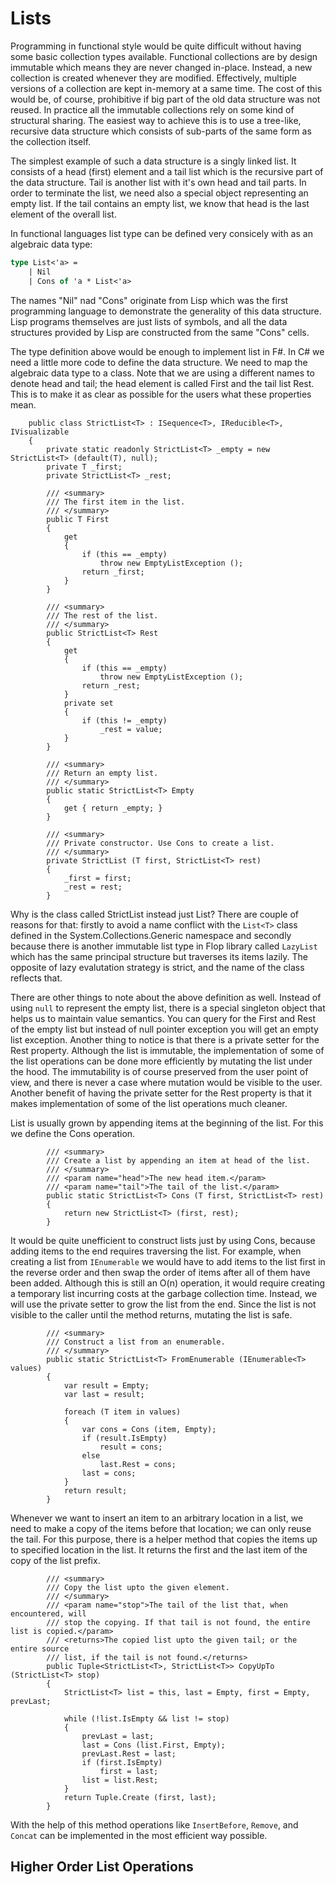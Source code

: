 Lists
=====

Programming in functional style would be quite difficult without having some basic collection types available. Functional collections are by design immutable which means they are never changed in-place. Instead, a new collection is created whenever they are modified. Effectively, multiple versions of a collection are kept in-memory at a same time. The cost of this would be, of course, prohibitive if big part of the old data structure was not reused. In practice all the immutable collections rely on some kind of structural sharing. The easiest way to achieve this is to use a tree-like, recursive data structure which consists of sub-parts of the same form as the collection itself.

The simplest example of such a data structure is a singly linked list. It consists of a head (first) element and a tail list which is the recursive part of the data structure. Tail is another list with it's own head and tail parts. In order to terminate the list, we need also a special object representing an empty list. If the tail contains an empty list, we know that head is the last element of the overall list.

In functional languages list type can be defined very consicely with as an algebraic data type:
```FSharp
type List<'a> = 
    | Nil
    | Cons of 'a * List<'a>
```
The names "Nil" nad "Cons" originate from Lisp which was the first programming language to demonstrate the generality of this data structure. Lisp programs themselves are just lists of symbols, and all the data structures provided by Lisp are constructed from the same "Cons" cells.

The type definition above would be enough to implement list in F#. In C# we need a little more code to define the data structure. We need to map the algebraic data type to a class. Note that we are using a different names to denote head and tail; the head element is called First and the tail list Rest. This is to make it as clear as possible for the users what these properties mean.
```Csharp
	public class StrictList<T> : ISequence<T>, IReducible<T>, IVisualizable
	{
		private static readonly StrictList<T> _empty = new StrictList<T> (default(T), null);
		private T _first;
		private StrictList<T> _rest;
		
        /// <summary>
		/// The first item in the list.
		/// </summary>
		public T First
		{ 
			get
			{
				if (this == _empty)
					throw new EmptyListException ();
				return _first;
			}
		}
			
		/// <summary>
		/// The rest of the list.
		/// </summary>
		public StrictList<T> Rest
		{ 
			get
			{
				if (this == _empty)
					throw new EmptyListException ();
				return _rest;
			}
			private set
			{
				if (this != _empty)
					_rest = value;
			}
		}

		/// <summary>
		/// Return an empty list.
		/// </summary>
		public static StrictList<T> Empty
		{
			get { return _empty; }
		}
		
        /// <summary>
		/// Private constructor. Use Cons to create a list.
		/// </summary>
		private StrictList (T first, StrictList<T> rest)
		{
			_first = first;
			_rest = rest;
		}
```
Why is the class called StrictList instead just List? There are couple of reasons for that: firstly to avoid a name conflict with the `List<T>` class defined in the System.Collections.Generic namespace and secondly because there is another immutable list type in Flop library called `LazyList` which has the same principal structure but traverses its items lazily. The opposite of lazy evalutation strategy is strict, and the name of the class reflects that.

There are other things to note about the above definition as well. Instead of using `null` to represent the empty list, there is a special singleton object that helps us to maintain value semantics. You can query for the First and Rest of the empty list but instead of null pointer exception you will get an empty list exception. Another thing to notice is that there is a private setter for the Rest property. Although the list is immutable, the implementation of some of the list operations can be done more efficiently by mutating the list under the hood. The immutability is of course preserved from the user point of view, and there is never a case where mutation would be visible to the user. Another benefit of having the private setter for the Rest property is that it makes implementation of some of the list operations much cleaner.

List is usually grown by appending items at the beginning of the list. For this we define the Cons operation.
```Csharp
		/// <summary>
		/// Create a list by appending an item at head of the list.
		/// </summary>
		/// <param name="head">The new head item.</param>
		/// <param name="tail">The tail of the list.</param>
		public static StrictList<T> Cons (T first, StrictList<T> rest)
		{
			return new StrictList<T> (first, rest);
		}
```
It would be quite unefficient to construct lists just by using Cons, because adding items to the end requires traversing the list. For example, when creating a list from `IEnumerable` we would have to add items to the list first in the reverse order and then swap the order of items after all of them have been added. Although this is still an O(n) operation, it would require creating a temporary list incurring costs at the garbage collection time. Instead, we will use the private setter to grow the list from the end. Since the list is not visible to the caller until the method returns, mutating the list is safe.
```Csharp
		/// <summary>
		/// Construct a list from an enumerable.
		/// </summary>
		public static StrictList<T> FromEnumerable (IEnumerable<T> values)
		{
			var result = Empty;
			var last = result;
			
			foreach (T item in values)
			{
				var cons = Cons (item, Empty);
				if (result.IsEmpty)
					result = cons;
				else
					last.Rest = cons;
				last = cons;
			}
			return result;
		}
```
Whenever we want to insert an item to an arbitrary location in a list, we need to make a copy of the items before that location; we can only reuse the tail. For this purpose, there is a helper method that copies the items up to specified location in the list. It returns the first and the last item of the copy of the list prefix.
```Csharp
		/// <summary>
		/// Copy the list upto the given element. 
		/// </summary>
		/// <param name="stop">The tail of the list that, when encountered, will 
		/// stop the copying. If that tail is not found, the entire list is copied.</param>
		/// <returns>The copied list upto the given tail; or the entire source
		/// list, if the tail is not found.</returns>
		public Tuple<StrictList<T>, StrictList<T>> CopyUpTo (StrictList<T> stop)
		{
			StrictList<T> list = this, last = Empty, first = Empty, prevLast;
			
			while (!list.IsEmpty && list != stop)
			{
				prevLast = last;
				last = Cons (list.First, Empty);
				prevLast.Rest = last;
				if (first.IsEmpty)
					first = last;
				list = list.Rest;
			}
			return Tuple.Create (first, last);
		}
```
With the help of this method operations like `InsertBefore`, `Remove`, and `Concat` can be implemented in the most efficient way possible.

Higher Order List Operations
----------------------------

